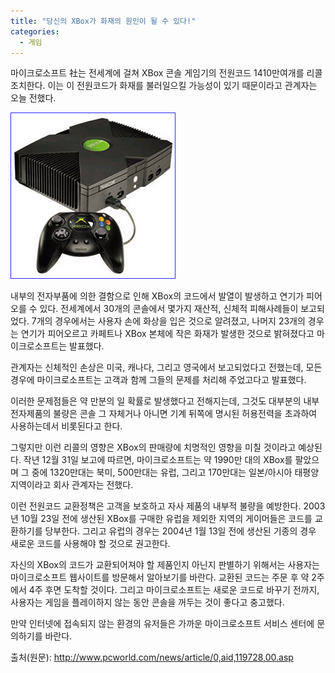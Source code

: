 ```yaml
---
title: "당신의 XBox가 화재의 원인이 될 수 있다!"
categories:
  - 게임
---
```


마이크로소프트 社는 전세계에 걸쳐 XBox 콘솔 게임기의 전원코드 1410만여개를 리콜조치한다. 이는 이 전원코드가 화재를 불러일으킬 가능성이 있기 때문이라고 관계자는 오늘 전했다.  
  
![](/assets/images/posts/2005/02/ek200000000078.jpg)

내부의 전자부품에 의한 결함으로 인해 XBox의 코드에서 발열이 발생하고 연기가 피어오를 수 있다. 전세계에서 30개의 콘솔에서 몇가지 재산적, 신체적 피해사례들이 보고되었다. 7개의 경우에서는 사용자 손에 화상을 입은 것으로 알려졌고, 나머지 23개의 경우는 연기가 피어오르고 카페트나 XBox 본체에 작은 화재가 발생한 것으로 밝혀졌다고 마이크로소프트는 발표했다.  

관계자는 신체적인 손상은 미국, 캐나다, 그리고 영국에서 보고되었다고 전했는데, 모든 경우에 마이크로소프트는 고객과 함께 그들의 문제를 처리해 주었고다고 발표했다.  
  
이러한 문제점들은 약 만분의 일 확률로 발생했다고 전해지는데, 그것도 대부분의 내부 전자제품의 불량은 콘솔 그 자체거나 아니면 기계 뒤쪽에 명시된 허용전력을 초과하여 사용하는데서 비롯된다고 한다.  
  
그렇지만 이런 리콜의 영향은 XBox의 판매량에 치명적인 영향을 미칠 것이라고 예상된다. 작년 12월 31일 보고에 따르면, 마이크로소프트는 약 1990만 대의 XBox를 팔았으며 그 중에 1320만대는 북미, 500만대는 유럽, 그리고 170만대는 일본/아시아 태평양 지역이라고 회사 관계자는 전했다.  
  
이런 전원코드 교환정책은 고객을 보호하고 자사 제품의 내부적 불량을 예방한다. 2003년 10월 23일 전에 생산된 XBox를 구매한 유럽을 제외한 지역의 게이머들은 코드를 교환하기를 당부한다. 그리고 유럽의 경우는 2004년 1월 13일 전에 생산된 기종의 경우 새로운 코드를 사용해야 할 것으로 권고한다.

자신의 XBox의 코드가 교환되어져야 할 제품인지 아닌지 판별하기 위해서는 사용자는 마이크로소프트 웹사이트를 방문해서 알아보기를 바란다. 교환된 코드는 주문 후 약 2주에서 4주 후면 도착할 것이다. 그리고 마이크로소프트는 새로운 코드로 바꾸기 전까지, 사용자는 게임을 플레이하지 않는 동안 콘솔을 꺼두는 것이 좋다고 충고했다.  
  
만약 인터넷에 접속되지 않는 환경의 유저들은 가까운 마이크로소프트 서비스 센터에 문의하기를 바란다.  
  
출처(원문): <http://www.pcworld.com/news/article/0,aid,119728,00.asp>
